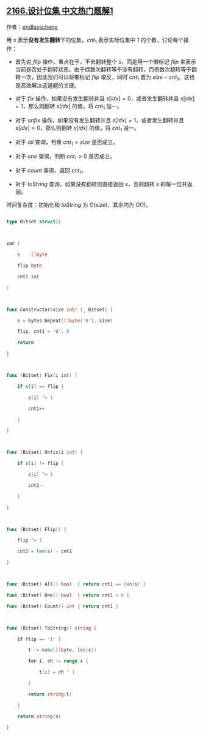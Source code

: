 ## [2166.设计位集 中文热门题解1](https://leetcode.cn/problems/design-bitset/solutions/100000/lan-biao-ji-fa-by-endlesscheng-f07m)

作者：[endlesscheng](https://leetcode.cn/u/endlesscheng)

用 $s$ 表示**没有发生翻转**下的位集，$\textit{cnt}_1$ 表示实际位集中 $1$ 的个数，讨论每个操作：

- 首先说 $\textit{flip}$ 操作，重点在于，不去翻转整个 $s$，而是用一个懒标记 $\textit{flip}$ 来表示当前是否处于翻转状态。由于偶数次翻转等于没有翻转，而奇数次翻转等于翻转一次，因此我们可以将懒标记 $\textit{flip}$ 取反，同时 $\textit{cnt}_1$ 置为 $\textit{size}-\textit{cnt}_1$。这也是高效解决这道题的关键。
- 对于 $\textit{fix}$ 操作，如果没有发生翻转并且 $s[\textit{idx}]=0$，或者发生翻转并且 $s[\textit{idx}]=1$，那么则翻转 $s[\textit{idx}]$ 的值，将 $\textit{cnt}_1$ 加一。
- 对于 $\textit{unfix}$ 操作，如果没有发生翻转并且 $s[\textit{idx}]=1$，或者发生翻转并且 $s[\textit{idx}]=0$，那么则翻转 $s[\textit{idx}]$ 的值，将 $\textit{cnt}_1$ 减一。
- 对于 $\textit{all}$ 查询，判断 $\textit{cnt}_1=\textit{size}$ 是否成立。
- 对于 $\textit{one}$ 查询，判断 $\textit{cnt}_1>0$ 是否成立。
- 对于 $\textit{count}$ 查询，返回 $\textit{cnt}_1$。
- 对于 $\textit{toString}$ 查询，如果没有翻转则直接返回 $s$，否则翻转 $s$ 的每一位并返回。

时间复杂度：初始化和 $\textit{toString}$ 为 $O(\textit{size})$，其余均为 $O(1)$。

```go
type Bitset struct{}

var (
	s    []byte
	flip byte
	cnt1 int
)

func Constructor(size int) (_ Bitset) {
	s = bytes.Repeat([]byte{'0'}, size)
	flip, cnt1 = '0', 0
	return
}

func (Bitset) Fix(i int) {
	if s[i] == flip {
		s[i] ^= 1
		cnt1++
	}
}

func (Bitset) Unfix(i int) {
	if s[i] != flip {
		s[i] ^= 1
		cnt1--
	}
}

func (Bitset) Flip() {
	flip ^= 1
	cnt1 = len(s) - cnt1
}

func (Bitset) All() bool  { return cnt1 == len(s) }
func (Bitset) One() bool  { return cnt1 > 0 }
func (Bitset) Count() int { return cnt1 }

func (Bitset) ToString() string {
	if flip == '1' {
		t := make([]byte, len(s))
		for i, ch := range s {
			t[i] = ch ^ 1
		}
		return string(t)
	}
	return string(s)
}
```
